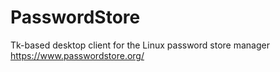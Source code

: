 # PasswordStore
Tk-based desktop client for the Linux password store manager https://www.passwordstore.org/
